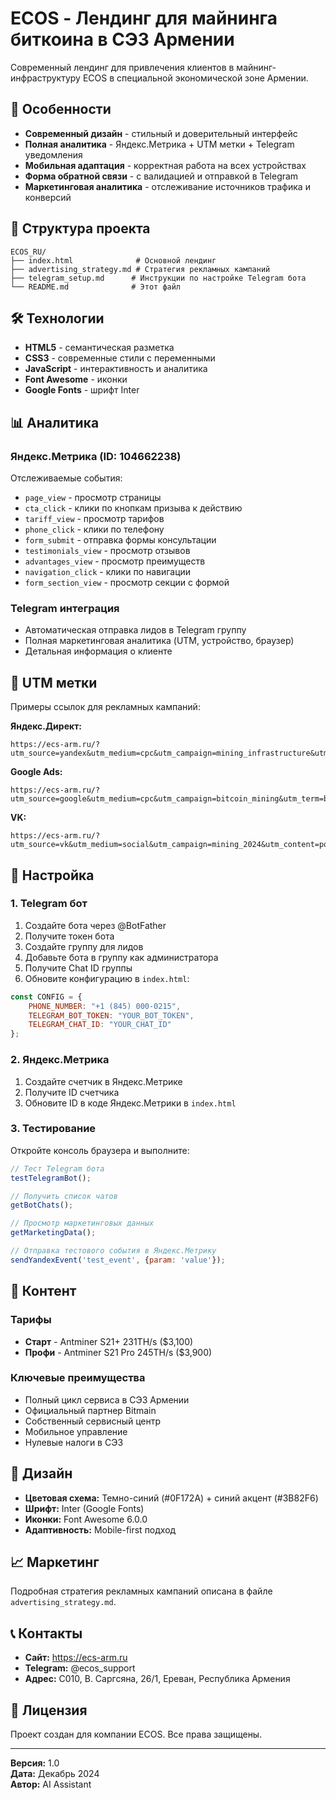 # ECOS - Лендинг для майнинга биткоина в СЭЗ Армении

Современный лендинг для привлечения клиентов в майнинг-инфраструктуру ECOS в специальной экономической зоне Армении.

## 🚀 Особенности

- **Современный дизайн** - стильный и доверительный интерфейс
- **Полная аналитика** - Яндекс.Метрика + UTM метки + Telegram уведомления
- **Мобильная адаптация** - корректная работа на всех устройствах
- **Форма обратной связи** - с валидацией и отправкой в Telegram
- **Маркетинговая аналитика** - отслеживание источников трафика и конверсий

## 📁 Структура проекта

```
ECOS_RU/
├── index.html              # Основной лендинг
├── advertising_strategy.md # Стратегия рекламных кампаний
├── telegram_setup.md      # Инструкции по настройке Telegram бота
└── README.md              # Этот файл
```

## 🛠 Технологии

- **HTML5** - семантическая разметка
- **CSS3** - современные стили с переменными
- **JavaScript** - интерактивность и аналитика
- **Font Awesome** - иконки
- **Google Fonts** - шрифт Inter

## 📊 Аналитика

### Яндекс.Метрика (ID: 104662238)
Отслеживаемые события:
- `page_view` - просмотр страницы
- `cta_click` - клики по кнопкам призыва к действию
- `tariff_view` - просмотр тарифов
- `phone_click` - клики по телефону
- `form_submit` - отправка формы консультации
- `testimonials_view` - просмотр отзывов
- `advantages_view` - просмотр преимуществ
- `navigation_click` - клики по навигации
- `form_section_view` - просмотр секции с формой

### Telegram интеграция
- Автоматическая отправка лидов в Telegram группу
- Полная маркетинговая аналитика (UTM, устройство, браузер)
- Детальная информация о клиенте

## 🎯 UTM метки

Примеры ссылок для рекламных кампаний:

**Яндекс.Директ:**
```
https://ecs-arm.ru/?utm_source=yandex&utm_medium=cpc&utm_campaign=mining_infrastructure&utm_term=it_инфраструктура&utm_content=banner_1
```

**Google Ads:**
```
https://ecs-arm.ru/?utm_source=google&utm_medium=cpc&utm_campaign=bitcoin_mining&utm_term=bitcoin_mining&utm_content=text_ad_1
```

**VK:**
```
https://ecs-arm.ru/?utm_source=vk&utm_medium=social&utm_campaign=mining_2024&utm_content=post_1
```

## 🔧 Настройка

### 1. Telegram бот
1. Создайте бота через @BotFather
2. Получите токен бота
3. Создайте группу для лидов
4. Добавьте бота в группу как администратора
5. Получите Chat ID группы
6. Обновите конфигурацию в `index.html`:

```javascript
const CONFIG = {
    PHONE_NUMBER: "+1 (845) 000-0215",
    TELEGRAM_BOT_TOKEN: "YOUR_BOT_TOKEN",
    TELEGRAM_CHAT_ID: "YOUR_CHAT_ID"
};
```

### 2. Яндекс.Метрика
1. Создайте счетчик в Яндекс.Метрике
2. Получите ID счетчика
3. Обновите ID в коде Яндекс.Метрики в `index.html`

### 3. Тестирование
Откройте консоль браузера и выполните:
```javascript
// Тест Telegram бота
testTelegramBot();

// Получить список чатов
getBotChats();

// Просмотр маркетинговых данных
getMarketingData();

// Отправка тестового события в Яндекс.Метрику
sendYandexEvent('test_event', {param: 'value'});
```

## 📱 Контент

### Тарифы
- **Старт** - Antminer S21+ 231TH/s ($3,100)
- **Профи** - Antminer S21 Pro 245TH/s ($3,900)

### Ключевые преимущества
- Полный цикл сервиса в СЭЗ Армении
- Официальный партнер Bitmain
- Собственный сервисный центр
- Мобильное управление
- Нулевые налоги в СЭЗ

## 🎨 Дизайн

- **Цветовая схема:** Темно-синий (#0F172A) + синий акцент (#3B82F6)
- **Шрифт:** Inter (Google Fonts)
- **Иконки:** Font Awesome 6.0.0
- **Адаптивность:** Mobile-first подход

## 📈 Маркетинг

Подробная стратегия рекламных кампаний описана в файле `advertising_strategy.md`.

## 📞 Контакты

- **Сайт:** https://ecs-arm.ru
- **Telegram:** @ecos_support
- **Адрес:** С010, В. Саргсяна, 26/1, Ереван, Республика Армения

## 📄 Лицензия

Проект создан для компании ECOS. Все права защищены.

---

**Версия:** 1.0  
**Дата:** Декабрь 2024  
**Автор:** AI Assistant
